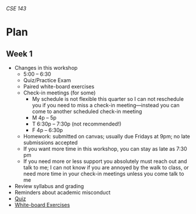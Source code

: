 _CSE 143_
# Plan
## Week 1

* Changes in this workshop
	* 5:00 – 6:30
	* Quiz/Practice Exam
	* Paired white-board exercises
	* Check-in meetings (for some)
		* My schedule is not flexible this quarter so I can not reschedule you if you need to miss a check-in meeting—instead you can come to another scheduled check-in meeting
		* M 4p – 5p
		* T 6:30p – 7:30p (not recommended!)
		* F 4p – 6:30p
	* Homework: submitted on canvas; usually due Fridays at 9pm; no late submissions accepted
	* If you want more time in this workshop, you can stay as late as 7:30 pm
	* If you need more or less support you absolutely must reach out and talk to me; I can not know if you are annoyed by the walk to class, or need more time in your check-in meetings unless you come talk to me
* Review syllabus and grading
* Reminders about academic misconduct
* [Quiz](quiz.md)
* [White-board Exercises](exercises.md)